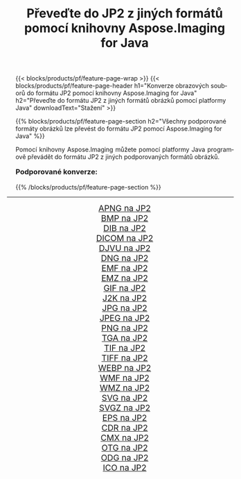 ﻿---
title: Převeďte do JP2 z jiných formátů pomocí knihovny Aspose.Imaging for Java 
weight: 3920
url: /cs/java/conversion/to/jp2/ 
lang: cs
langdirlevel: 2
locales: zh-hans,ja,it,ru,de,es,fr,nl,id,lt,pl,pt,vi,tr,ko,zh-hant,ar,hi,th,sv,cs,uk,he
description: Pomocí Aspose.Imaging můžete převést do JP2 z jiných formátů pomocí Java
---

{{< blocks/products/pf/feature-page-wrap >}}
{{< blocks/products/pf/feature-page-header h1="Konverze obrazových souborů do formátu JP2 pomocí knihovny Aspose.Imaging for Java" h2="Převeďte do formátu JP2 z jiných formátů obrázků pomocí platformy Java" downloadText="Stažení" >}}


{{% blocks/products/pf/feature-page-section  h2="Všechny podporované formáty obrázků lze převést do formátu JP2 pomocí Aspose.Imaging for Java" %}}
<p align=justify>Pomocí knihovny Aspose.Imaging můžete pomocí platformy Java programově převádět do formátu JP2 z jiných podporovaných formátů obrázků.</p>
<h3 style="margin-top:16px;">
Podporované konverze:
</h3>
{{% /blocks/products/pf/feature-page-section %}}
<div class="container-fluid productfamilypage bg-gray">
    <div class="convertypes bg-gray agp-content section">
        <div class="container">
		<hr style="margin-left:-20px;"/>
		<div class="row other-converters" style="gap: 10px;font-size: 19px;text-align:center;">
		    <div class='col-md-3 other-converter remove-lp remove-rp'><a href="/imaging/cs/java/conversion/apng-to-jp2/" style="padding:15px;">APNG na JP2</a></div>
<div class='col-md-3 other-converter remove-lp remove-rp'><a href="/imaging/cs/java/conversion/bmp-to-jp2/" style="padding:15px;">BMP na JP2</a></div>
<div class='col-md-3 other-converter remove-lp remove-rp'><a href="/imaging/cs/java/conversion/dib-to-jp2/" style="padding:15px;">DIB na JP2</a></div>
<div class='col-md-3 other-converter remove-lp remove-rp'><a href="/imaging/cs/java/conversion/dicom-to-jp2/" style="padding:15px;">DICOM na JP2</a></div>
<div class='col-md-3 other-converter remove-lp remove-rp'><a href="/imaging/cs/java/conversion/djvu-to-jp2/" style="padding:15px;">DJVU na JP2</a></div>
<div class='col-md-3 other-converter remove-lp remove-rp'><a href="/imaging/cs/java/conversion/dng-to-jp2/" style="padding:15px;">DNG na JP2</a></div>
<div class='col-md-3 other-converter remove-lp remove-rp'><a href="/imaging/cs/java/conversion/emf-to-jp2/" style="padding:15px;">EMF na JP2</a></div>
<div class='col-md-3 other-converter remove-lp remove-rp'><a href="/imaging/cs/java/conversion/emz-to-jp2/" style="padding:15px;">EMZ na JP2</a></div>
<div class='col-md-3 other-converter remove-lp remove-rp'><a href="/imaging/cs/java/conversion/gif-to-jp2/" style="padding:15px;">GIF na JP2</a></div>
<div class='col-md-3 other-converter remove-lp remove-rp'><a href="/imaging/cs/java/conversion/j2k-to-jp2/" style="padding:15px;">J2K na JP2</a></div>
<div class='col-md-3 other-converter remove-lp remove-rp'><a href="/imaging/cs/java/conversion/jpg-to-jp2/" style="padding:15px;">JPG na JP2</a></div>
<div class='col-md-3 other-converter remove-lp remove-rp'><a href="/imaging/cs/java/conversion/jpeg-to-jp2/" style="padding:15px;">JPEG na JP2</a></div>
<div class='col-md-3 other-converter remove-lp remove-rp'><a href="/imaging/cs/java/conversion/png-to-jp2/" style="padding:15px;">PNG na JP2</a></div>
<div class='col-md-3 other-converter remove-lp remove-rp'><a href="/imaging/cs/java/conversion/tga-to-jp2/" style="padding:15px;">TGA na JP2</a></div>
<div class='col-md-3 other-converter remove-lp remove-rp'><a href="/imaging/cs/java/conversion/tif-to-jp2/" style="padding:15px;">TIF na JP2</a></div>
<div class='col-md-3 other-converter remove-lp remove-rp'><a href="/imaging/cs/java/conversion/tiff-to-jp2/" style="padding:15px;">TIFF na JP2</a></div>
<div class='col-md-3 other-converter remove-lp remove-rp'><a href="/imaging/cs/java/conversion/webp-to-jp2/" style="padding:15px;">WEBP na JP2</a></div>
<div class='col-md-3 other-converter remove-lp remove-rp'><a href="/imaging/cs/java/conversion/wmf-to-jp2/" style="padding:15px;">WMF na JP2</a></div>
<div class='col-md-3 other-converter remove-lp remove-rp'><a href="/imaging/cs/java/conversion/wmz-to-jp2/" style="padding:15px;">WMZ na JP2</a></div>
<div class='col-md-3 other-converter remove-lp remove-rp'><a href="/imaging/cs/java/conversion/svg-to-jp2/" style="padding:15px;">SVG na JP2</a></div>
<div class='col-md-3 other-converter remove-lp remove-rp'><a href="/imaging/cs/java/conversion/svgz-to-jp2/" style="padding:15px;">SVGZ na JP2</a></div>
<div class='col-md-3 other-converter remove-lp remove-rp'><a href="/imaging/cs/java/conversion/eps-to-jp2/" style="padding:15px;">EPS na JP2</a></div>
<div class='col-md-3 other-converter remove-lp remove-rp'><a href="/imaging/cs/java/conversion/cdr-to-jp2/" style="padding:15px;">CDR na JP2</a></div>
<div class='col-md-3 other-converter remove-lp remove-rp'><a href="/imaging/cs/java/conversion/cmx-to-jp2/" style="padding:15px;">CMX na JP2</a></div>
<div class='col-md-3 other-converter remove-lp remove-rp'><a href="/imaging/cs/java/conversion/otg-to-jp2/" style="padding:15px;">OTG na JP2</a></div>
<div class='col-md-3 other-converter remove-lp remove-rp'><a href="/imaging/cs/java/conversion/odg-to-jp2/" style="padding:15px;">ODG na JP2</a></div>
<div class='col-md-3 other-converter remove-lp remove-rp'><a href="/imaging/cs/java/conversion/ico-to-jp2/" style="padding:15px;">ICO na JP2</a></div>
                </div>
        </div>
    </div>
</div>
<br/>

